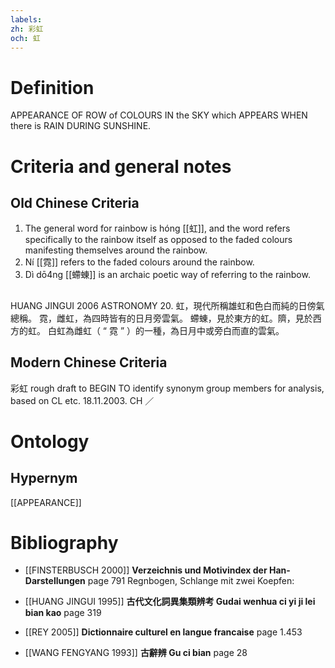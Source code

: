 ```yaml
---
labels: 
zh: 彩虹
och: 虹
---
```


# Definition
APPEARANCE OF ROW of COLOURS IN the SKY which APPEARS WHEN there is RAIN DURING SUNSHINE.
# Criteria and general notes
## Old Chinese Criteria
1. The general word for rainbow is hóng [[虹]], and the word refers specifically to the rainbow itself as opposed to the faded colours manifesting themselves around the rainbow.
2. Ní [[霓]] refers to the faded colours around the rainbow.
3. Dì dō4ng [[螮蝀]] is an archaic poetic way of referring to the rainbow.
## 
HUANG JINGUI 2006
ASTRONOMY 20.
虹，現代所稱雄虹和色白而純的日傍氣總稱。
霓，雌虹，為四時皆有的日月旁雲氣。
螮蝀，見於東方的虹。隮，見於西方的虹。
白虹為雌虹（ “ 霓 ” ）的一種，為日月中或旁白而直的雲氣。
## Modern Chinese Criteria
彩虹
rough draft to BEGIN TO identify synonym group members for analysis, based on CL etc. 18.11.2003. CH ／
# Ontology

## Hypernym
[[APPEARANCE]]
# Bibliography
- [[FINSTERBUSCH 2000]]
**Verzeichnis und Motivindex der Han-Darstellungen** page 791
Regnbogen, Schlange mit zwei Koepfen:
- [[HUANG JINGUI 1995]]
**古代文化詞異集類辨考 Gudai wenhua ci yi ji lei bian kao** page 319

- [[REY 2005]]
**Dictionnaire culturel en langue francaise** page 1.453

- [[WANG FENGYANG 1993]]
**古辭辨 Gu ci bian** page 28
